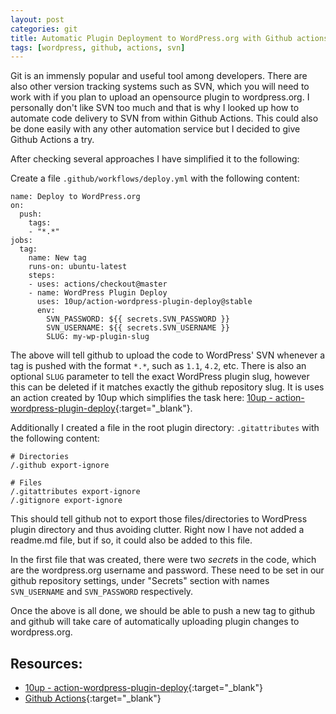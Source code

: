 ```yaml
---
layout: post
categories: git
title: Automatic Plugin Deployment to WordPress.org with Github actions
tags: [wordpress, github, actions, svn]
---
```


Git is an immensly popular and useful tool among developers. There are also other version tracking systems such as SVN, which you will need to work with if you plan to upload an opensource plugin to wordpress.org. I personally don't like SVN too much and that is why I looked up how to automate code delivery to SVN from within Github Actions. This could also be done easily with any other automation service but I decided to give Github Actions a try.

<!--more-->

After checking several approaches I have simplified it to the following: 

Create a file `.github/workflows/deploy.yml` with the following content:
```
name: Deploy to WordPress.org
on:
  push:
    tags:
    - "*.*"
jobs:
  tag:
    name: New tag
    runs-on: ubuntu-latest
    steps:
    - uses: actions/checkout@master
    - name: WordPress Plugin Deploy
      uses: 10up/action-wordpress-plugin-deploy@stable
      env:
        SVN_PASSWORD: ${{ secrets.SVN_PASSWORD }}
        SVN_USERNAME: ${{ secrets.SVN_USERNAME }}
        SLUG: my-wp-plugin-slug
```

The above will tell github to upload the code to WordPress' SVN whenever a tag is pushed with the format `*.*`, such as `1.1`, `4.2`, etc. There is also an optional `SLUG` parameter to tell the exact WordPress plugin slug, however this can be deleted if it matches exactly the github repository slug. It is uses an action created by 10up which simplifies the task here: [10up - action-wordpress-plugin-deploy](https://github.com/10up/action-wordpress-plugin-deploy){:target="_blank"}.

Additionally I created a file in the root plugin directory: `.gitattributes` with the following content: 
```
# Directories
/.github export-ignore

# Files
/.gitattributes export-ignore
/.gitignore export-ignore
```
This should tell github not to export those files/directories to WordPress plugin directory and thus avoiding clutter. Right now I have not added a readme.md file, but if so, it could also be added to this file.

In the first file that was created, there were two _secrets_ in the code, which are the wordpress.org username and password. These need to be set in our github repository settings, under "Secrets" section with names `SVN_USERNAME` and `SVN_PASSWORD` respectively.

Once the above is all done, we should be able to push a new tag to github and github will take care of automatically uploading plugin changes to wordpress.org.

## Resources:
* [10up - action-wordpress-plugin-deploy](https://github.com/10up/action-wordpress-plugin-deploy){:target="_blank"}
* [Github Actions](https://github.com/features/actions){:target="_blank"}
